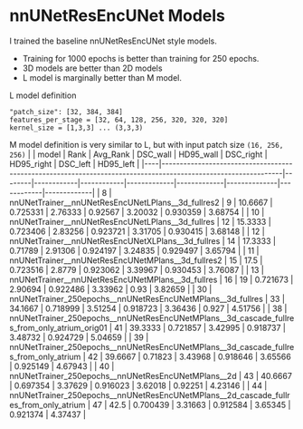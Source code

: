 # nnUNetResEncUNet Models
I trained the baseline nnUNetResEncUNet style models.
* Training for 1000 epochs is better than training for 250 epochs. 
* 3D models are better than 2D models
* L model is marginally better than M model.


L model definition
```
"patch_size": [32, 384, 384]
features_per_stage = [32, 64, 128, 256, 320, 320, 320]
kernel_size = [1,3,3] ... (3,3,3)
```
M model definition is very similar to L, but with input patch size `(16, 256, 256)`
|    | model                                                                                                         |   Rank |   Avg_Rank |   DSC_wall |   HD95_wall |   DSC_right |   HD95_right |   DSC_left |   HD95_left |
|----|---------------------------------------------------------------------------------------------------------------|--------|------------|------------|-------------|-------------|--------------|------------|-------------|
|  8 | nnUNetTrainer__nnUNetResEncUNetLPlans__3d_fullres2                                                            |      9 |   10.6667  |   0.725331 |     2.76333 |   0.92567   |      3.20032 |   0.930359 |     3.68754 |
| 10 | nnUNetTrainer__nnUNetResEncUNetLPlans__3d_fullres                                                             |     12 |   15.3333  |   0.723406 |     2.83256 |   0.923721  |      3.31705 |   0.930415 |     3.68148 |
| 12 | nnUNetTrainer__nnUNetResEncUNetXLPlans__3d_fullres                                                            |     14 |   17.3333  |   0.71789  |     2.91306 |   0.924197  |      3.24835 |   0.929497 |     3.65794 |
| 11 | nnUNetTrainer__nnUNetResEncUNetMPlans__3d_fullres2                                                            |     15 |   17.5     |   0.723516 |     2.8779  |   0.923062  |      3.39967 |   0.930453 |     3.76087 |
| 13 | nnUNetTrainer__nnUNetResEncUNetMPlans__3d_fullres                                                             |     16 |   19       |   0.721673 |     2.90694 |   0.922486  |      3.33962 |   0.93     |     3.82659 |
| 30 | nnUNetTrainer_250epochs__nnUNetResEncUNetMPlans__3d_fullres                                                   |     33 |   34.1667  |   0.718999 |     3.51254 |   0.918723  |      3.36436 |   0.927    |     4.51756 |
| 38 | nnUNetTrainer_250epochs__nnUNetResEncUNetMPlans__3d_cascade_fullres_from_only_atrium_orig01                   |     41 |   39.3333  |   0.721857 |     3.42995 |   0.918737  |      3.48732 |   0.924729 |     5.04659 |
| 39 | nnUNetTrainer_250epochs__nnUNetResEncUNetMPlans__3d_cascade_fullres_from_only_atrium                          |     42 |   39.6667  |   0.71823  |     3.43968 |   0.918646  |      3.65566 |   0.925149 |     4.67943 |
| 40 | nnUNetTrainer_250epochs__nnUNetResEncUNetMPlans__2d                                                           |     43 |   40.6667  |   0.697354 |     3.37629 |   0.916023  |      3.62018 |   0.92251  |     4.23146 |
| 44 | nnUNetTrainer_250epochs__nnUNetResEncUNetMPlans__2d_cascade_fullres_from_only_atrium                          |     47 |   42.5     |   0.700439 |     3.31663 |   0.912584  |      3.65345 |   0.921374 |     4.37437 |
```
